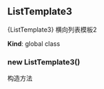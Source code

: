 <a name="ListTemplate3"></a>

## ListTemplate3
{ListTemplate3} 横向列表模板2

**Kind**: global class  
<a name="new_ListTemplate3_new"></a>

### new ListTemplate3()
构造方法

